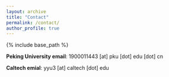 ```yaml
---
layout: archive
title: "Contact"
permalink: /contact/
author_profile: true
---
```


{% include base_path %}

**Peking University email**: 1900011443 [at] pku [dot] edu [dot] cn

**Caltech emial**: yyu3 [at] caltech [dot] edu
